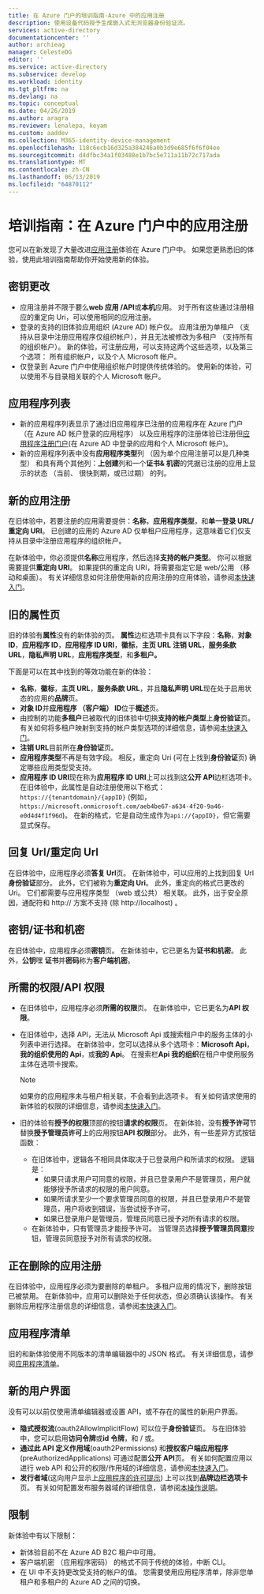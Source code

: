 ```yaml
---
title: 在 Azure 门户的培训指南-Azure 中的应用注册
description: 使用设备代码授予生成嵌入式无浏览器身份验证流。
services: active-directory
documentationcenter: ''
author: archieag
manager: CelesteDG
editor: ''
ms.service: active-directory
ms.subservice: develop
ms.workload: identity
ms.tgt_pltfrm: na
ms.devlang: na
ms.topic: conceptual
ms.date: 04/26/2019
ms.author: aragra
ms.reviewer: lenalepa, keyam
ms.custom: aaddev
ms.collection: M365-identity-device-management
ms.openlocfilehash: 118c6ecb16d325a384246a0b3d9e685f6f6f04ee
ms.sourcegitcommit: d4dfbc34a1f03488e1b7bc5e711a11b72c717ada
ms.translationtype: MT
ms.contentlocale: zh-CN
ms.lasthandoff: 06/13/2019
ms.locfileid: "64870112"
---
```

# <a name="training-guide-app-registrations-in-the-azure-portal"></a>培训指南：在 Azure 门户中的应用注册  

您可以在新发现了大量改进[应用注册](https://go.microsoft.com/fwlink/?linkid=2083908)体验在 Azure 门户中。 如果您更熟悉旧的体验，使用此培训指南帮助你开始使用新的体验。

## <a name="key-changes"></a>密钥更改

- 应用注册并不限于要么**web 应用 /API**或**本机**应用。 对于所有这些通过注册相应的重定向 Uri，可以使用相同的应用注册。
- 登录的支持的旧体验应用组织 (Azure AD) 帐户仅。 应用注册为单租户 （支持从目录中注册应用程序仅组织帐户），并且无法被修改为多租户 （支持所有的组织帐户）。 新的体验，可注册应用，可以支持这两个这些选项，以及第三个选项： 所有组织帐户，以及个人 Microsoft 帐户。
- 仅登录到 Azure 门户中使用组织帐户时提供传统体验的。 使用新的体验，可以使用不与目录相关联的个人 Microsoft 帐户。

## <a name="list-of-applications"></a>应用程序列表

- 新的应用程序列表显示了通过旧应用程序已注册的应用程序在 Azure 门户 （在 Azure AD 帐户登录的应用程序） 以及应用程序的注册体验已注册但[应用程序注册门户](https://apps.dev.microsoft.com/)(在 Azure AD 中登录的应用和个人 Microsoft 帐户)。
- 新的应用程序列表中没有**应用程序类型**列 （因为单个应用注册可以是几种类型） 和具有两个其他列：**上创建**列和一个**证书& 机密**的凭据已注册的应用上显示的状态 （当前、 很快到期，或已过期） 的列。

## <a name="new-app-registration"></a>新的应用注册

在旧体验中，若要注册的应用需要提供：**名称**，**应用程序类型**，和**单一登录 URL/重定向 URI**。 已创建的应用的 Azure AD 仅单租户应用程序，这意味着它们仅支持从目录中注册应用程序的组织帐户。

在新体验中，你必须提供**名称**应用程序，然后选择**支持的帐户类型**。 你可以根据需要提供**重定向 URI**。 如果提供的重定向 URI，将需要指定它是 web/公用 （移动和桌面）。 有关详细信息如何注册使用新的应用注册的应用体验，请参阅[本快速入门](quickstart-register-app.md)。

## <a name="the-legacy-properties-page"></a>旧的属性页

旧的体验有**属性**没有的新体验的页。 **属性**边栏选项卡具有以下字段：**名称**，**对象 ID**，**应用程序 ID**，**应用程序 ID URI**，**徽标**，**主页 URL** **注销 URL**，**服务条款 URL**，**隐私声明 URL**，**应用程序类型**，和**多租户。**

下面是可以在其中找到的等效功能在新的体验：

- **名称**，**徽标**，**主页 URL**，**服务条款 URL**，并且**隐私声明 URL**现在处于启用状态的应用的**品牌**页。
- **对象 ID**并**应用程序 （客户端） ID**位于**概述**页。
- 由控制的功能**多租户**已被取代的旧体验中切换**支持的帐户类型**上**身份验证**页。 有关如何将多租户映射到支持的帐户类型选项的详细信息，请参阅[本快速入门](quickstart-modify-supported-accounts.md)。
- **注销 URL**目前所在**身份验证**页。
- **应用程序类型**不再是有效字段。 相反，重定向 Uri (可在上找到**身份验证**页) 确定哪些应用类型受支持。
- **应用程序 ID URI**现在称为**应用程序 ID URI**上可以找到这**公开 API**边栏选项卡。 在旧体验中，此属性是自动注册使用以下格式： `https://{tenantdomain}/{appID}` (例如， `https://microsoft.onmicrosoft.com/aeb4be67-a634-4f20-9a46-e0d4d4f1f96d`)。 在新的格式，它是自动生成作为`api://{appID}`，但它需要显式保存。

## <a name="reply-urlsredirect-urls"></a>回复 Url/重定向 Url

在旧体验中，应用程序必须**答复 Url**页。 在新体验中，可以应用的上找到回复 Url**身份验证**部分。 此外，它们被称为**重定向 Uri**。 此外，重定向的格式已更改的 Uri。 它们都需要与应用程序类型 （web 或公共） 相关联。 此外，出于安全原因，通配符和 http:// 方案不支持 (除 http://localhost) 。

## <a name="keyscertificates--secrets"></a>密钥/证书和机密

在旧体验中，应用程序必须**密钥**页。 在新体验中，它已更名为**证书和机密**。 此外，**公钥**嘿 **证书**并**密码**称为**客户端机密**。

## <a name="required-permissionsapi-permissions"></a>所需的权限/API 权限

- 在旧体验中，应用程序必须**所需的权限**页。 在新体验中，它已更名为**API 权限**。
- 在旧体验中，选择 API，无法从 Microsoft Api 或搜索租户中的服务主体的小列表中进行选择。 在新体验中，您可以选择从多个选项卡：**Microsoft Api**，**我的组织使用的 Api**，或**我的 Api**。 在搜索栏**Api 我的组织**在租户中使用服务主体在选项卡搜索。 

   > [!NOTE]
   > 如果你的应用程序未与租户相关联，不会看到此选项卡。 有关如何请求使用的新体验的权限的详细信息，请参阅[本快速入门](quickstart-configure-app-access-web-apis.md)。

- 旧的体验有**授予的权限**顶部的按钮**请求的权限**页。 在新体验，没有**授予许可**节替换**授予管理员许可**上的应用按钮**API 权限**部分。 此外，有一些差异方式按钮函数：
   - 在旧体验中，逻辑各不相同具体取决于已登录用户和所请求的权限。 逻辑是：
      - 如果只请求用户可同意的权限，并且已登录用户不是管理员，用户就能够授予所请求的权限的用户同意。
      - 如果所请求至少一个要求管理员同意的权限，并且已登录用户不是管理员，用户将收到错误，当尝试授予许可。
      - 如果已登录用户是管理员，管理员同意已授予对所有请求的权限。
   - 在新体验中，只有管理员才能授予许可。 当管理员选择**授予管理员同意**按钮，管理员同意授予对所有请求的权限。

## <a name="deleting-an-app-registration"></a>正在删除的应用注册

在旧体验中，应用程序必须为要删除的单租户。 多租户应用的情况下，删除按钮已被禁用。 在新体验中，应用可以删除处于任何状态，但必须确认该操作。 有关删除应用程序注册信息的详细信息，请参阅[本快速入门](quickstart-remove-app.md)。

## <a name="application-manifest"></a>应用程序清单

旧的和新体验使用不同版本的清单编辑器中的 JSON 格式。 有关详细信息，请参阅[应用程序清单](reference-app-manifest.md)。

## <a name="new-ui"></a>新的用户界面

没有可以以前仅使用清单编辑器或设置 API，或不存在的属性的新用户界面。

- **隐式授权流**(oauth2AllowImplicitFlow) 可以位于**身份验证**页。 与在旧体验中，您可以启用**访问令牌**或**id 令牌**，和 / 或。
- **通过此 API 定义作用域**(oauth2Permissions) 和**授权客户端应用程序**(preAuthorizedApplications) 可通过配置**公开 API**页。 有关如何配置应用以进行 web API 和公开的权限/作用域的详细信息，请参阅[本快速入门](quickstart-configure-app-expose-web-apis.md)。
- **发行者域**(这向用户显示上[应用程序的许可提示](application-consent-experience.md)) 上可以找到**品牌边栏选项卡**页。 有关如何配置发布服务器域的详细信息，请参阅[本操作说明](howto-configure-publisher-domain.md)。

## <a name="limitations"></a>限制

新体验中有以下限制：

- 新体验目前不在 Azure AD B2C 租户中可用。
- 客户端机密 （应用程序密码） 的格式不同于传统的体验，中断 CLI。
- 在 UI 中不支持更改受支持的帐户的值。 您需要使用应用程序清单，除非您单租户和多租户的 Azure AD 之间的切换。
